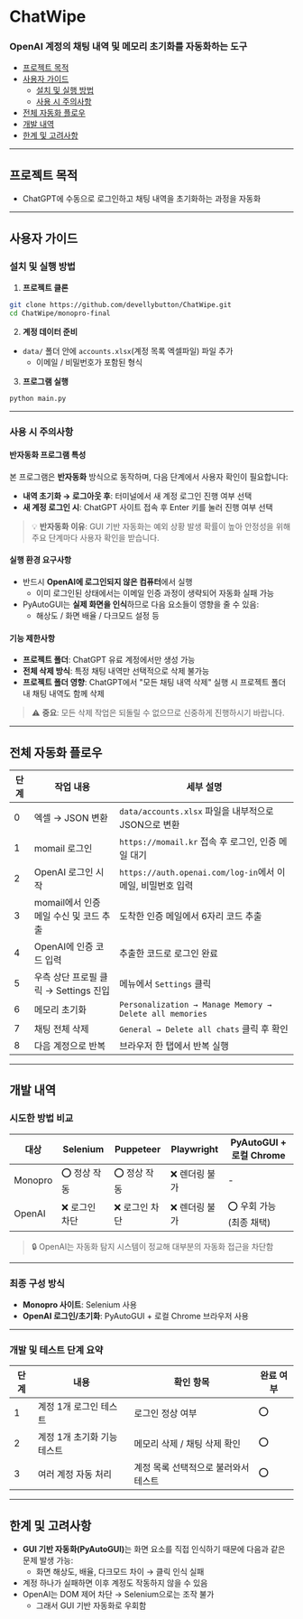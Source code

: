 # ChatWipe

### OpenAI 계정의 채팅 내역 및 메모리 초기화를 자동화하는 도구

- [프로젝트 목적](#프로젝트-목적)
- [사용자 가이드](#사용자-가이드)
  - [설치 및 실행 방법](#설치-및-실행-방법)
  - [사용 시 주의사항](#사용-시-주의사항)
- [전체 자동화 플로우](#전체-자동화-플로우)
- [개발 내역](#개발-내역)
- [한계 및 고려사항](#한계-및-고려사항)

---

## 프로젝트 목적

- ChatGPT에 수동으로 로그인하고 채팅 내역을 초기화하는 과정을 자동화

---

## 사용자 가이드

### 설치 및 실행 방법

1. **프로젝트 클론**

```bash
git clone https://github.com/devellybutton/ChatWipe.git
cd ChatWipe/monopro-final
```

2. **계정 데이터 준비**

- `data/` 폴더 안에 `accounts.xlsx`(계정 목록 엑셀파일) 파일 추가
  - 이메일 / 비밀번호가 포함된 형식

3. **프로그램 실행**

```bash
python main.py
```

---

### 사용 시 주의사항

#### 반자동화 프로그램 특성
본 프로그램은 **반자동화** 방식으로 동작하며, 다음 단계에서 사용자 확인이 필요합니다:
- **내역 초기화 → 로그아웃 후**: 터미널에서 새 계정 로그인 진행 여부 선택
- **새 계정 로그인 시**: ChatGPT 사이트 접속 후 Enter 키를 눌러 진행 여부 선택

> 💡 **반자동화 이유**: GUI 기반 자동화는 예외 상황 발생 확률이 높아 안정성을 위해 주요 단계마다 사용자 확인을 받습니다.

#### 실행 환경 요구사항
- 반드시 **OpenAI에 로그인되지 않은 컴퓨터**에서 실행
  - 이미 로그인된 상태에서는 이메일 인증 과정이 생략되어 자동화 실패 가능
- PyAutoGUI는 **실제 화면을 인식**하므로 다음 요소들이 영향을 줄 수 있음:
  - 해상도 / 화면 배율 / 다크모드 설정 등

#### 기능 제한사항
- **프로젝트 폴더**: ChatGPT 유료 계정에서만 생성 가능
- **전체 삭제 방식**: 특정 채팅 내역만 선택적으로 삭제 불가능
- **프로젝트 폴더 영향**: ChatGPT에서 "모든 채팅 내역 삭제" 실행 시 프로젝트 폴더 내 채팅 내역도 함께 삭제

> ⚠️ **중요**: 모든 삭제 작업은 되돌릴 수 없으므로 신중하게 진행하시기 바랍니다.

---

## 전체 자동화 플로우

| 단계 | 작업 내용                              | 세부 설명                                                  |
| ---- | -------------------------------------- | ---------------------------------------------------------- |
| 0    | 엑셀 → JSON 변환                       | `data/accounts.xlsx` 파일을 내부적으로 JSON으로 변환       |
| 1    | momail 로그인                          | `https://momail.kr` 접속 후 로그인, 인증 메일 대기         |
| 2    | OpenAI 로그인 시작                     | `https://auth.openai.com/log-in`에서 이메일, 비밀번호 입력 |
| 3    | momail에서 인증 메일 수신 및 코드 추출 | 도착한 인증 메일에서 6자리 코드 추출                       |
| 4    | OpenAI에 인증 코드 입력                | 추출한 코드로 로그인 완료                                  |
| 5    | 우측 상단 프로필 클릭 → Settings 진입  | 메뉴에서 `Settings` 클릭                                   |
| 6    | 메모리 초기화                          | `Personalization → Manage Memory → Delete all memories`    |
| 7    | 채팅 전체 삭제                         | `General → Delete all chats` 클릭 후 확인                  |
| 8    | 다음 계정으로 반복                     | 브라우저 한 탭에서 반복 실행                               |

---

## 개발 내역

### 시도한 방법 비교

| 대상    | Selenium       | Puppeteer      | Playwright     | PyAutoGUI + 로컬 Chrome  |
| ------- | -------------- | -------------- | -------------- | ------------------------ |
| Monopro | ⭕ 정상 작동   | ⭕ 정상 작동   | ❌ 렌더링 불가 | -                        |
| OpenAI  | ❌ 로그인 차단 | ❌ 로그인 차단 | ❌ 렌더링 불가 | ⭕ 우회 가능 (최종 채택) |

> 🔒 OpenAI는 자동화 탐지 시스템이 정교해 대부분의 자동화 접근을 차단함

---

### 최종 구성 방식

- **Monopro 사이트**: Selenium 사용
- **OpenAI 로그인/초기화**: PyAutoGUI + 로컬 Chrome 브라우저 사용

---

### 개발 및 테스트 단계 요약

| 단계 | 내용                          | 확인 항목                    | 완료 여부 |
| ---- | ----------------------------- | ---------------------------- | --------- |
| 1    | 계정 1개 로그인 테스트        | 로그인 정상 여부             | ⭕        |
| 2    | 계정 1개 초기화 기능 테스트   | 메모리 삭제 / 채팅 삭제 확인 | ⭕        |
| 3    | 여러 계정 자동 처리 | 계정 목록 선택적으로 불러와서 테스트      | ⭕        |

---

## 한계 및 고려사항

- <b>GUI 기반 자동화(PyAutoGUI)</b>는 화면 요소를 직접 인식하기 때문에 다음과 같은 문제 발생 가능:
  - 화면 해상도, 배율, 다크모드 차이 → 클릭 인식 실패
- 계정 하나가 실패하면 이후 계정도 작동하지 않을 수 있음
- OpenAI는 DOM 제어 차단 → Selenium으로는 조작 불가
  - 그래서 GUI 기반 자동화로 우회함
